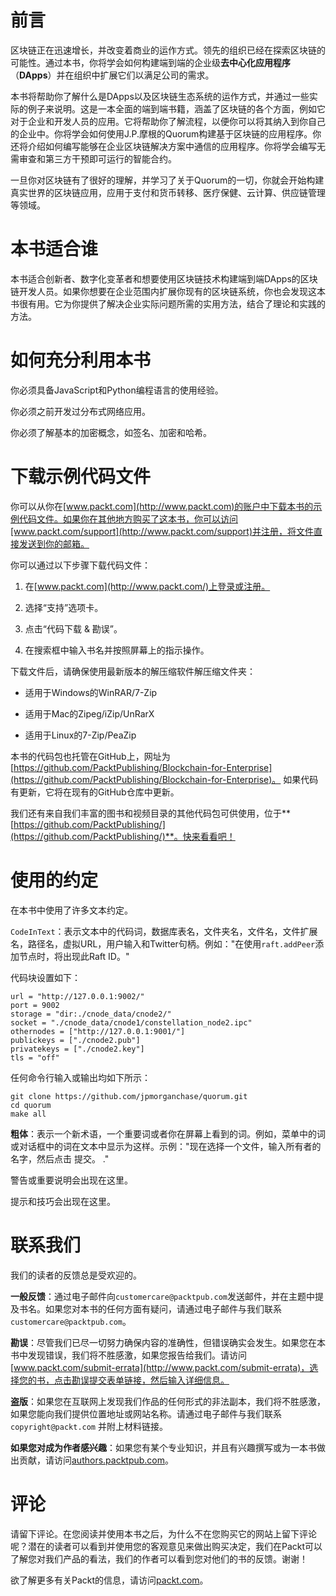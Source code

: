 # 前言

区块链正在迅速增长，并改变着商业的运作方式。领先的组织已经在探索区块链的可能性。通过本书，你将学会如何构建端到端的企业级**去中心化应用程序**（**DApps**）并在组织中扩展它们以满足公司的需求。

本书将帮助你了解什么是DApps以及区块链生态系统的运作方式，并通过一些实际的例子来说明。这是一本全面的端到端书籍，涵盖了区块链的各个方面，例如它对于企业和开发人员的应用。它将帮助你了解流程，以便你可以将其纳入到你自己的企业中。你将学会如何使用J.P.摩根的Quorum构建基于区块链的应用程序。你还将介绍如何编写能够在企业区块链解决方案中通信的应用程序。你将学会编写无需审查和第三方干预即可运行的智能合约。

一旦你对区块链有了很好的理解，并学习了关于Quorum的一切，你就会开始构建真实世界的区块链应用，应用于支付和货币转移、医疗保健、云计算、供应链管理等领域。

# 本书适合谁

本书适合创新者、数字化变革者和想要使用区块链技术构建端到端DApps的区块链开发人员。如果你想要在企业范围内扩展你现有的区块链系统，你也会发现这本书很有用。它为你提供了解决企业实际问题所需的实用方法，结合了理论和实践的方法。

# 如何充分利用本书

你必须具备JavaScript和Python编程语言的使用经验。

你必须之前开发过分布式网络应用。

你必须了解基本的加密概念，如签名、加密和哈希。

# 下载示例代码文件

你可以从你在[www.packt.com](http://www.packt.com)的账户中下载本书的示例代码文件。如果你在其他地方购买了这本书，你可以访问[www.packt.com/support](http://www.packt.com/support)并注册，将文件直接发送到你的邮箱。

你可以通过以下步骤下载代码文件：

1.  在[www.packt.com](http://www.packt.com/)上登录或注册。

1.  选择“支持”选项卡。

1.  点击“代码下载 & 勘误”。

1.  在搜索框中输入书名并按照屏幕上的指示操作。

下载文件后，请确保使用最新版本的解压缩软件解压缩文件夹：

+   适用于Windows的WinRAR/7-Zip

+   适用于Mac的Zipeg/iZip/UnRarX

+   适用于Linux的7-Zip/PeaZip

本书的代码包也托管在GitHub上，网址为[https://github.com/PacktPublishing/Blockchain-for-Enterprise](https://github.com/PacktPublishing/Blockchain-for-Enterprise)。 如果代码有更新，它将在现有的GitHub仓库中更新。

我们还有来自我们丰富的图书和视频目录的其他代码包可供使用，位于**[https://github.com/PacktPublishing/](https://github.com/PacktPublishing/)**。快来看看吧！

# 使用的约定

在本书中使用了许多文本约定。

`CodeInText`：表示文本中的代码词，数据库表名，文件夹名，文件名，文件扩展名，路径名，虚拟URL，用户输入和Twitter句柄。例如："在使用`raft.addPeer`添加节点时，将出现此Raft ID。"

代码块设置如下：

```
url = "http://127.0.0.1:9002/"
port = 9002
storage = "dir:./cnode_data/cnode2/"
socket = "./cnode_data/cnode1/constellation_node2.ipc"
othernodes = ["http://127.0.0.1:9001/"]
publickeys = ["./cnode2.pub"]
privatekeys = ["./cnode2.key"]
tls = "off"
```

任何命令行输入或输出均如下所示：

```
git clone https://github.com/jpmorganchase/quorum.git
cd quorum
make all
```

**粗体**：表示一个新术语，一个重要词或者你在屏幕上看到的词。例如，菜单中的词或对话框中的词在文本中显示为这样。示例："现在选择一个文件，输入所有者的名字，然后点击 提交。 ."

警告或重要说明会出现在这里。

提示和技巧会出现在这里。

# 联系我们

我们的读者的反馈总是受欢迎的。

**一般反馈**：通过电子邮件向`customercare@packtpub.com`发送邮件，并在主题中提及书名。如果您对本书的任何方面有疑问，请通过电子邮件与我们联系`customercare@packtpub.com`。

**勘误**：尽管我们已尽一切努力确保内容的准确性，但错误确实会发生。如果您在本书中发现错误，我们将不胜感激，如果您报告给我们。请访问[www.packt.com/submit-errata](http://www.packt.com/submit-errata)，选择您的书，点击勘误提交表单链接，然后输入详细信息。

**盗版**：如果您在互联网上发现我们作品的任何形式的非法副本，我们将不胜感激，如果您能向我们提供位置地址或网站名称。请通过电子邮件与我们联系`copyright@packt.com` 并附上材料链接。

**如果您对成为作者感兴趣**：如果您有某个专业知识，并且有兴趣撰写或为一本书做出贡献，请访问[authors.packtpub.com](http://authors.packtpub.com/)。

# 评论

请留下评论。在您阅读并使用本书之后，为什么不在您购买它的网站上留下评论呢？潜在的读者可以看到并使用您的客观意见来做出购买决定，我们在Packt可以了解您对我们产品的看法，我们的作者可以看到您对他们的书的反馈。谢谢！

欲了解更多有关Packt的信息，请访问[packt.com](http://packt.com)。
